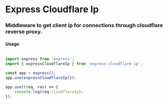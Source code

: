 # Express Cloudflare Ip

### Middleware to get client ip for connections through cloudflare reverse proxy.

#### Usage

```javascript

import express from 'express';
import { expressCloudflareIp } from 'express-cloudflare-ip';

const app = express();
app.use(expressCloudflareIp());

app.use((req, res) => {
    console.log(req.cloudflareIp);
});

```